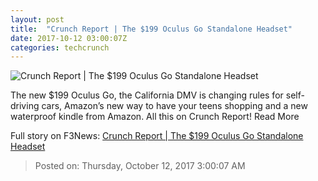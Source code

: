 ```yaml
---
layout: post
title:  "Crunch Report | The $199 Oculus Go Standalone Headset"
date: 2017-10-12 03:00:07Z
categories: techcrunch
---
```


![Crunch Report | The $199 Oculus Go Standalone Headset](https://img.vidible.tv/prod/2017-10/11/59de948e1de5a15ba3caf425/59de95c52a30cb1ebcb6d6f0_o_U_v1.jpg?w=764&h=400)

The new $199 Oculus Go, the California DMV is changing rules for self-driving cars, Amazon’s new way to have your teens shopping and a new waterproof kindle from Amazon. All this on Crunch Report! Read More


Full story on F3News: [Crunch Report | The $199 Oculus Go Standalone Headset](http://www.f3nws.com/n/3QgyCC)

> Posted on: Thursday, October 12, 2017 3:00:07 AM
